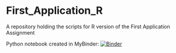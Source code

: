 # First_Application_R
A repository holding the scripts for R version of the First Application Assignment

Python notebook created in MyBinder:
[![Binder](http://mybinder.org/badge_logo.svg)](https://mybinder.org/v2/gh/a-petulla/First_Application_R)
